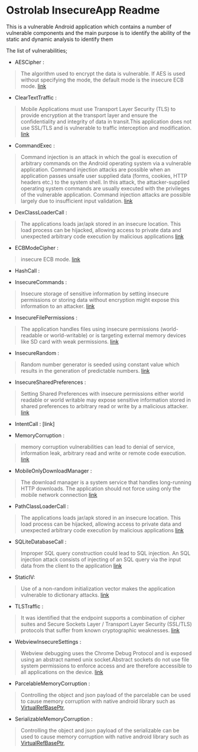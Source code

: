 Ostrolab InsecureApp Readme
==========

This is a vulnerable Android application which contains a number of vulnerable components 
and the main purpose is to identify the ability of the static and dynamic analysis to identify them

The list of vulnerabilities;


* AESCipher :
> The algorithm used to encrypt the data is vulnerable. If AES is used without specifying the mode, the default mode is the insecure ECB mode. 
[link](https://docs.ostorlab.co/kb/CRYPTO_INSECURE_CIPHER_MODE/#description)

* ClearTextTraffic : 
>Mobile Applications must use Transport Layer Security (TLS) to provide encryption at the transport layer and ensure the confidentiality and integrity of data in transit.This application does not use SSL/TLS and is vulnerable to traffic interception and modification.
[link](https://docs.ostorlab.co/kb/TLS_HTTP/)

* CommandExec : 
> Command injection is an attack in which the goal is execution of arbitrary commands on the Android operating system via a vulnerable application. Command injection attacks are possible when an application passes unsafe user supplied data (forms, cookies, HTTP headers etc.) to the system shell. In this attack, the attacker-supplied operating system commands are usually executed with the privileges of the vulnerable application. Command injection attacks are possible largely due to insufficient input validation.
[link](https://docs.ostorlab.co/kb/APK_INSECURE_EXEC_CMD/)

* DexClassLoaderCall : 
> The applications loads jar/apk stored in an insecure location. This load process can be hijacked, allowing access to private data and unexpected arbitrary code execution by malicious applications
  [link](https://docs.ostorlab.co/kb/APK_INSECURE_PATH_CLASS_LOADER/)

* ECBModeCipher : 
> insecure ECB mode.
  [link](https://docs.ostorlab.co/kb/CRYPTO_INSECURE_CIPHER_MODE/#description)

* HashCall :
  
* InsecureCommands :
> Insecure storage of sensitive information by setting insecure permissions or storing data without encryption might expose this information to an attacker.
  [link](https://docs.ostorlab.co/kb/DANGEROUS_API_EXTERNAL_STORAGE/)

* InsecureFilePermissions : 
> The application handles files using insecure permissions (world-readable or world-writable) or is targeting external memory devices like SD card with weak permissions.
  [link](https://docs.ostorlab.co/kb/INSECURE_PERMISSION_FILESYSTEM/)

* InsecureRandom : 
> Random number generator is seeded using constant value which results in the generation of predictable numbers.
  [link](https://docs.ostorlab.co/kb/INSECURE_RANDOM_SEED/)

* InsecureSharedPreferences : 
> Setting Shared Preferences with insecure permissions either world readable or world writable may expose sensitive information stored in shared preferences to arbitrary read or write by a malicious attacker.
  [link](https://docs.ostorlab.co/kb/INSECURE_PERMISSION_SHARED_PREFERENCES/)

* IntentCall :
  [link]

* MemoryCorruption : 
> memory corruption vulnerabilities can lead to denial of service, information leak, arbitrary read and write or remote code execution.
  [link](https://docs.ostorlab.co/kb/DANGEROUS_MEMORY_CORRUPTION/)

* MobileOnlyDownloadManager : 
> The download manager is a system service that handles long-running HTTP downloads. The application should not force using only the mobile network connection
  [link](https://docs.ostorlab.co/kb/APK_INSECURE_DOWNLOAD_MANAGER/)

* PathClassLoaderCall : 
> The applications loads jar/apk stored in an insecure location. This load process can be hijacked, allowing access to private data and unexpected arbitrary code execution by malicious applications
  [link](https://docs.ostorlab.co/kb/APK_INSECURE_PATH_CLASS_LOADER/)

* SQLiteDatabaseCall : 
> Improper SQL query construction could lead to SQL injection. An SQL injection attack consists of injecting of an SQL query via the input data from the client to the application
  [link](https://docs.ostorlab.co/kb/DANGEROUS_API_SQL/)

* StaticIV: 
> Use of a non-random initialization vector makes the application vulnerable to dictionary attacks.
  [link](https://docs.ostorlab.co/kb/CRYPTO_INSECURE_IV/)

* TLSTraffic : 
> It was identified that the endpoint supports a combination of cipher suites and Secure Sockets Layer / Transport Layer Security (SSL/TLS) protocols that suffer from known cryptographic weaknesses.
  [link](https://docs.ostorlab.co/kb/TLS_INSECURE_CIPHER/)

* WebviewInsecureSettings : 
> Webview debugging uses the Chrome Debug Protocol and is exposed using an abstract named unix socket.Abstract sockets do not use file system permissions to enforce access and are therefore accessible to all applications on the device.
  [link](https://docs.ostorlab.co/kb/DANGEROUS_API_WEBVIEW_REMOTE_DEBUGGING_ENABLED/)

* ParcelableMemoryCorruption :
> Controlling the object and json payload of the parcelable can be used to cause memory corruption with native android library such as [VirtualRefBasePtr](https://github.com/aosp-mirror/platform_frameworks_base/blob/6bebb8418ceecf44d2af40033870f3aabacfe36e/core/java/com/android/internal/util/VirtualRefBasePtr.java),

*  SerializableMemoryCorruption :
> Controlling the object and json payload of the serializable can be used to cause memory corruption with native android library such as [VirtualRefBasePtr](https://github.com/aosp-mirror/platform_frameworks_base/blob/6bebb8418ceecf44d2af40033870f3aabacfe36e/core/java/com/android/internal/util/VirtualRefBasePtr.java),